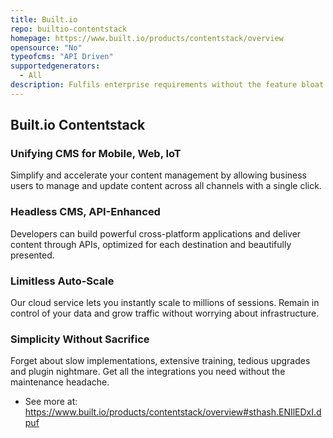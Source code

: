 ```yaml
---
title: Built.io
repo: builtio-contentstack
homepage: https://www.built.io/products/contentstack/overview
opensource: "No"
typeofcms: "API Driven"
supportedgenerators:
  - All
description: Fulfils enterprise requirements without the feature bloat like with traditional CMS's.
---
```

## Built.io Contentstack

### Unifying CMS for Mobile, Web, IoT
Simplify and accelerate your content management by allowing business users to manage and update content across all channels with a single click.

### Headless CMS, API-Enhanced
Developers can build powerful cross-platform applications and deliver content through APIs, optimized for each destination and beautifully presented.

### Limitless Auto-Scale
Our cloud service lets you instantly scale to millions of sessions. Remain in control of your data and grow traffic without worrying about infrastructure.

### Simplicity Without Sacrifice
Forget about slow implementations, extensive training, tedious upgrades and plugin nightmare. Get all the integrations you need without the maintenance headache.

- See more at: https://www.built.io/products/contentstack/overview#sthash.ENIlEDxI.dpuf
